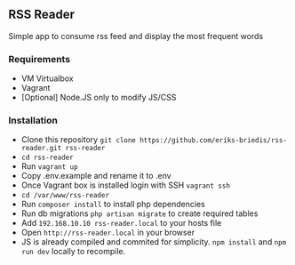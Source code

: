 ## RSS Reader
Simple app to consume rss feed and display the most frequent words

### Requirements
 - VM Virtualbox
 - Vagrant 
 - [Optional] Node.JS only to modify JS/CSS
 
### Installation
- Clone this repository ``git clone https://github.com/eriks-briedis/rss-reader.git rss-reader``
- ``cd rss-reader``
- Run ``vagrant up``
- Copy .env.example and rename it to .env
- Once Vagrant box is installed login with SSH ``vagrant ssh``
- ``cd /var/www/rss-reader``
- Run ``composer install`` to install php dependencies
- Run db migrations ``php artisan migrate`` to create required tables
- Add ``192.168.10.10 rss-reader.local`` to your hosts file
- Open ``http://rss-reader.local`` in your browser
- JS is already compiled and commited for simplicity. ``npm install`` and ``npm run dev`` locally to recompile.
